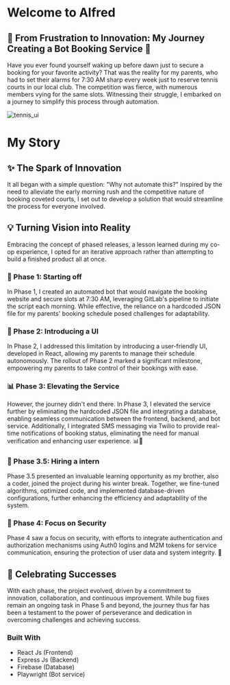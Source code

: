 # Welcome to Alfred
## 🎾 From Frustration to Innovation: My Journey Creating a Bot Booking Service 🤖

Have you ever found yourself waking up before dawn just to secure a booking for your favorite activity? That was the reality for my parents, who had to set their alarms for 7:30 AM sharp every week just to reserve tennis courts in our local club. The competition was fierce, with numerous members vying for the same slots. Witnessing their struggle, I embarked on a journey to simplify this process through automation.

![tennis_ui](https://github.com/lucasichen/TennisUI/assets/71472753/2f5cb385-2a72-4b36-b7ea-d5886111f39e)

# My Story

## ✨ The Spark of Innovation

It all began with a simple question: "Why not automate this?" Inspired by the need to alleviate the early morning rush and the competitive nature of booking coveted courts, I set out to develop a solution that would streamline the process for everyone involved.

## 💡 Turning Vision into Reality

Embracing the concept of phased releases, a lesson learned during my co-op experience, I opted for an iterative approach rather than attempting to build a finished product all at once.

### 🚀 Phase 1: Starting off
In Phase 1, I created an automated bot that would navigate the booking website and secure slots at 7:30 AM, leveraging GitLab's pipeline to initiate the script each morning. While effective, the reliance on a hardcoded JSON file for my parents' booking schedule posed challenges for adaptability.

### 📅 Phase 2: Introducing a UI
In Phase 2, I addressed this limitation by introducing a user-friendly UI, developed in React, allowing my parents to manage their schedule autonomously. The rollout of Phase 2 marked a significant milestone, empowering my parents to take control of their bookings with ease.

### 📊 Phase 3: Elevating the Service
However, the journey didn't end there. In Phase 3, I elevated the service further by eliminating the hardcoded JSON file and integrating a database, enabling seamless communication between the frontend, backend, and bot service. Additionally, I integrated SMS messaging via Twilio to provide real-time notifications of booking status, eliminating the need for manual verification and enhancing user experience. 📊📲

### 🤝 Phase 3.5: Hiring a intern
Phase 3.5 presented an invaluable learning opportunity as my brother, also a coder, joined the project during his winter break. Together, we fine-tuned algorithms, optimized code, and implemented database-driven configurations, further enhancing the efficiency and adaptability of the system. 

### 🔐 Phase 4: Focus on Security
Phase 4 saw a focus on security, with efforts to integrate authentication and authorization mechanisms using Auth0 logins and M2M tokens for service communication, ensuring the protection of user data and system integrity. 🔐

## 🌟 Celebrating Successes

With each phase, the project evolved, driven by a commitment to innovation, collaboration, and continuous improvement. While bug fixes remain an ongoing task in Phase 5 and beyond, the journey thus far has been a testament to the power of perseverance and dedication in overcoming challenges and achieving success.

### Built With
* React Js (Frontend)
* Express Js (Backend)
* Firebase (Database)
* Playwright (Bot service)
